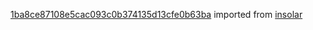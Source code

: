 [1ba8ce87108e5cac093c0b374135d13cfe0b63ba](https://github.com/insolar/insolar/commit/1ba8ce87108e5cac093c0b374135d13cfe0b63ba) imported from [insolar](https://github.com/insolar/insolar)
